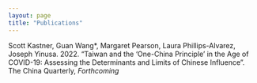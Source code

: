 ```yaml
---
layout: page
title: "Publications"
---
```


Scott Kastner, Guan Wang*, Margaret Pearson, Laura Phillips-Alvarez, Joseph Yinusa. 2022. “Taiwan and the ‘One-China Principle’ in the Age of COVID-19: Assessing the Determinants and Limits of Chinese Influence”. The China Quarterly, _Forthcoming_
